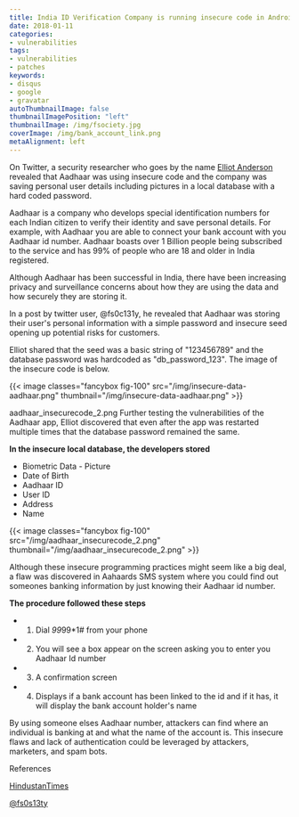 ```yaml
---
title: India ID Verification Company is running insecure code in Android application
date: 2018-01-11
categories:
- vulnerabilities
tags:
- vulnerabilities
- patches
keywords:
- disqus
- google
- gravatar
autoThumbnailImage: false
thumbnailImagePosition: "left"
thumbnailImage: /img/fsociety.jpg
coverImage: /img/bank_account_link.png
metaAlignment: left
---
```

On Twitter, a security researcher who goes by the name [Elliot Anderson](https://twitter.com/fs0c131y) revealed that Aadhaar was using insecure code and the company was saving personal user details including pictures in a local database with a hard coded password.
<!--more-->

Aadhaar is a company who develops special identification numbers for each Indian citizen to verify their identity and save personal details. For example, with Aadhaar you are able to connect your bank account with you Aadhaar id number. Aadhaar boasts over 1 Billion people being subscribed to the service and has 99% of people who are 18 and older in India registered.

Although Aadhaar has been successful in India, there have been increasing privacy and surveillance concerns about how they are using the data and how securely they are storing it.

In a post by twitter user, @fs0c131y, he revealed that Aadhaar was storing their user's personal information with a simple password and insecure seed opening up potential risks for customers.


Elliot shared that the seed was a basic string of "123456789" and the database password was hardcoded as "db_password_123". The image of the insecure code is below.

{{< image classes="fancybox fig-100" src="/img/insecure-data-aadhaar.png" thumbnail="/img/insecure-data-aadhaar.png" >}}

aadhaar_insecurecode_2.png
Further testing the vulnerabilities of the Aadhaar app, Elliot discovered that even after the app was restarted multiple times that the database password remained the same. 

**In the insecure local database, the developers stored**

- Biometric Data - Picture
- Date of Birth
- Aadhaar ID
- User ID
- Address
- Name


{{< image classes="fancybox fig-100" src="/img/aadhaar_insecurecode_2.png" thumbnail="/img/aadhaar_insecurecode_2.png" >}}

Although these insecure programming practices might seem like a big deal, a flaw was discovered in Aahaards SMS system where you could find out someones banking information by just knowing their Aadhaar id number.

**The procedure followed these steps**

- 1. Dial *99*99*1# from your phone
- 2. You will see a box appear on the screen asking you to enter you Aadhaar Id number
- 3. A confirmation screen
- 4. Displays if a bank account has been linked to the id and if it has, it will display the bank account holder's name


By using someone elses Aadhaar number, attackers can find where an individual is banking at and what the name of the account is. This insecure flaws and lack of authentication could be leveraged by attackers, marketers, and spam bots.

References

[HindustanTimes](http://www.hindustantimes.com/tech/flaw-in-uidai-s-sms-service-lets-anyone-with-your-aadhaar-number-trace-your-bank-info/story-dT0NdHkkjs3mS492hqbTcN.html)

[@fs0s13ty](https://twitter.com/fs0c131y/status/951409241780314114)


